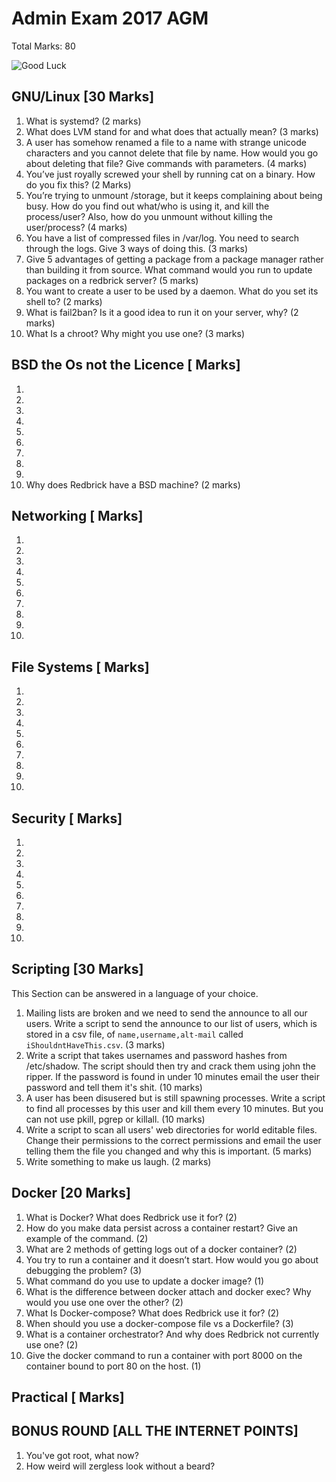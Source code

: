 # Admin Exam 2017 AGM
Total Marks: 80

![Good Luck](https://pbs.twimg.com/profile_images/733673042845503489/A0mCyCC-.jpg)

## GNU/Linux [30 Marks]

1. What is systemd? (2 marks)
2. What does LVM stand for and what does that actually mean? (3 marks)
3. A user has somehow renamed a file to a name with strange unicode characters
   and you cannot delete that file by name. How would you go about deleting
   that file? Give commands with parameters. (4 marks)
4. You’ve just royally screwed your shell by running cat on a binary. How do you fix
   this? (2 Marks)
5. You’re trying to unmount /storage, but it keeps complaining about being busy.
   How do you find out what/who is using it, and kill the process/user? Also,
   how do you unmount without killing the user/process? (4 marks)
6. You have a list of compressed files in /var/log. You need to search through the logs.
   Give 3 ways of doing this. (3 marks)
7. Give 5 advantages of getting a package from a package manager rather than building
   it from source. What command would you run to update packages on a
   redbrick server? (5 marks)
8. You want to create a user to be used by a daemon. What do you set its shell
   to? (2 marks)
9. What is fail2ban? Is it a good idea to run it on your server, why? (2 marks)
10. What Is a chroot? Why might you use one? (3 marks)

## BSD the Os not the Licence [ Marks]

1.
2.
3.
4.
5.
6.
7.
8.
9.
10. Why does Redbrick have a BSD machine? (2 marks)

## Networking [ Marks]

1.
2.
3.
4.
5.
6.
7.
8.
9.
10.

## File Systems [ Marks]

1.
2.
3.
4.
5.
6.
7.
8.
9.
10.

## Security [ Marks]

1.
2.
3.
4.
5.
6.
7.
8.
9.
10.

## Scripting [30 Marks]
This Section can be answered in a language of your choice.

1. Mailing lists are broken and we need to send the announce to all our users.
   Write a script to send the announce to our list of users, which is stored in
   a csv file, of `name,username,alt-mail` called `iShouldntHaveThis.csv`. (3 marks)
2. Write a script that takes usernames and password hashes from /etc/shadow.
   The script should then try and crack them using john the ripper. If the
   password is found in under 10 minutes email the user their password and tell
   them it's shit. (10 marks)
3. A user has been disusered but is still spawning processes. Write a script to
   find all processes by this user and kill them every 10 minutes. But you can
   not use pkill, pgrep or killall. (10 marks)
4. Write a script to scan all users' web directories for world editable files.
   Change their permissions to the correct permissions and email the user
   telling them the file you changed and why this is important. (5 marks)
5. Write something to make us laugh. (2 marks)

## Docker [20 Marks]

1. What is Docker? What does Redbrick use it for? (2)
2. How do you make data persist across a container restart? Give an example of
   the command. (2)
3. What are 2 methods of getting logs out of a docker container? (2)
4. You try to run a container and it doesn’t start. How would you go about debugging
   the problem? (3)
5. What command do you use to update a docker image? (1)
6. What is the difference between docker attach and docker exec? Why would
   you use one over the other? (2)
7. What Is Docker-compose? What does Redbrick use it for? (2)
8. When should you use a docker-compose file vs a Dockerfile? (3)
9. What is a container orchestrator? And why does Redbrick not currently use
   one? (2)
10. Give the docker command to run a container with port 8000 on the container bound to port 80 on the host. (1)

## Practical [ Marks]

## BONUS ROUND [ALL THE INTERNET POINTS]

1. You've got root, what now?
2. How weird will zergless look without a beard?
